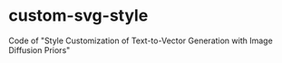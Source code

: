 # custom-svg-style
Code of "Style Customization of Text-to-Vector Generation with Image Diffusion Priors"
